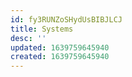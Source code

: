 ```yaml
---
id: fy3RUNZoSHydUsBIBJLCJ
title: Systems
desc: ''
updated: 1639759645940
created: 1639759645940
---
```


